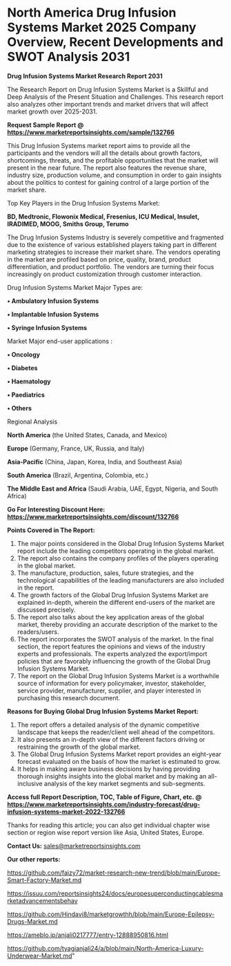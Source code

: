 # North America Drug Infusion Systems Market 2025 Company Overview, Recent Developments and SWOT Analysis 2031

<strong>Drug Infusion Systems Market Research Report 2031</strong>

The Research Report on Drug Infusion Systems Market is a Skillful and Deep Analysis of the Present Situation and Challenges. This research report also analyzes other important trends and market drivers that will affect market growth over 2025-2031.

<strong>Request Sample Report @ <a href=https://www.marketreportsinsights.com/sample/132766>https://www.marketreportsinsights.com/sample/132766</a></strong>

This Drug Infusion Systems market report aims to provide all the participants and the vendors will all the details about growth factors, shortcomings, threats, and the profitable opportunities that the market will present in the near future. The report also features the revenue share, industry size, production volume, and consumption in order to gain insights about the politics to contest for gaining control of a large portion of the market share.

Top Key Players in the Drug Infusion Systems Market:

<strong>BD, Medtronic, Flowonix Medical, Fresenius, ICU Medical, Insulet, IRADIMED, MOOG, Smiths Group, Terumo</strong>

The Drug Infusion Systems Industry is severely competitive and fragmented due to the existence of various established players taking part in different marketing strategies to increase their market share. The vendors operating in the market are profiled based on price, quality, brand, product differentiation, and product portfolio. The vendors are turning their focus increasingly on product customization through customer interaction.

Drug Infusion Systems Market Major Types are:

<strong>• Ambulatory Infusion Systems

• Implantable Infusion Systems

• Syringe Infusion Systems</strong>

Market Major end-user applications :

<strong>• Oncology

• Diabetes

• Haematology

• Paediatrics

• Others</strong>

Regional Analysis

</u><strong><b>North America</b></strong> (the United States, Canada, and Mexico)

<strong><b>Europe </b></strong>(Germany, France, UK, Russia, and Italy)

<strong><b>Asia-Pacific</b></strong> (China, Japan, Korea, India, and Southeast Asia)

<strong><b>South America</b></strong> (Brazil, Argentina, Colombia, etc.)

<strong><b>The Middle East and Africa</b></strong> (Saudi Arabia, UAE, Egypt, Nigeria, and South Africa)

<strong>Go For Interesting Discount Here: <a href=https://www.marketreportsinsights.com/discount/132766>https://www.marketreportsinsights.com/discount/132766</a></strong>

<strong>Points Covered in The Report:</strong>
<ol>
  <li>The major points considered in the Global Drug Infusion Systems Market report include the leading competitors operating in the global market.</li>
  <li>The report also contains the company profiles of the players operating in the global market.</li>
  <li>The manufacture, production, sales, future strategies, and the technological capabilities of the leading manufacturers are also included in the report.</li>
  <li>The growth factors of the Global Drug Infusion Systems Market are explained in-depth, wherein the different end-users of the market are discussed precisely.</li>
  <li>The report also talks about the key application areas of the global market, thereby providing an accurate description of the market to the readers/users.</li>
  <li>The report incorporates the SWOT analysis of the market. In the final section, the report features the opinions and views of the industry experts and professionals. The experts analyzed the export/import policies that are favorably influencing the growth of the Global Drug Infusion Systems Market.</li>
  <li>The report on the Global Drug Infusion Systems Market is a worthwhile source of information for every policymaker, investor, stakeholder, service provider, manufacturer, supplier, and player interested in purchasing this research document.</li>
</ol>
<strong>Reasons for Buying Global Drug Infusion Systems Market Report:</strong>

<ol>
  <li>The report offers a detailed analysis of the dynamic competitive landscape that keeps the reader/client well ahead of the competitors.</li>
  <li>It also presents an in-depth view of the different factors driving or restraining the growth of the global market.</li>
  <li>The Global Drug Infusion Systems Market report provides an eight-year forecast evaluated on the basis of how the market is estimated to grow.</li>
  <li>It helps in making aware business decisions by having providing thorough insights insights into the global market and by making an all-inclusive analysis of the key market segments and sub-segments.</li>
</ol>
<strong>Access full Report Description, TOC, Table of Figure, Chart, etc. @ <a href=https://www.marketreportsinsights.com/industry-forecast/drug-infusion-systems-market-2022-132766>https://www.marketreportsinsights.com/industry-forecast/drug-infusion-systems-market-2022-132766</a></strong>


Thanks for reading this article; you can also get individual chapter wise section or region wise report version like Asia, United States, Europe.

<strong>Contact Us:</strong>
sales@marketreportsinsights.com

<strong>Our other reports:</strong>

<a href=https://github.com/faizy72/market-research-new-trend/blob/main/Europe-Smart-Factory-Market.md>https://github.com/faizy72/market-research-new-trend/blob/main/Europe-Smart-Factory-Market.md</a>

<a href=https://issuu.com/reportsinsights24/docs/europesuperconductingcablesmarketadvancementsbehav>https://issuu.com/reportsinsights24/docs/europesuperconductingcablesmarketadvancementsbehav</a>

<a href=https://github.com/Hindavi8/marketgrowthh/blob/main/Europe-Epilepsy-Drugs-Market.md>https://github.com/Hindavi8/marketgrowthh/blob/main/Europe-Epilepsy-Drugs-Market.md</a>

<a href=https://ameblo.jp/anjali0217777/entry-12888950816.html>https://ameblo.jp/anjali0217777/entry-12888950816.html</a>

<a href=https://github.com/tyagianjali24/a/blob/main/North-America-Luxury-Underwear-Market.md>https://github.com/tyagianjali24/a/blob/main/North-America-Luxury-Underwear-Market.md</a>"
